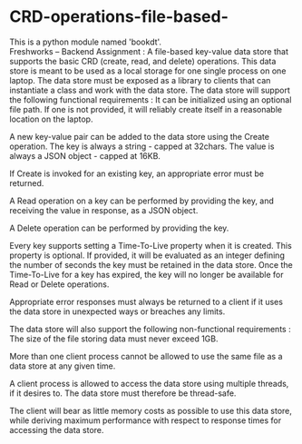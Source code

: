 # CRD-operations-file-based-
This is a python module named 'bookdt'.  
Freshworks – Backend Assignment :  A file-based key-value data store that supports the basic CRD (create, read, and delete) operations. 
This data store is meant to be used as a local storage for one single process on one laptop. The data store must be exposed as a library to clients that can instantiate a class and work with the data store.
The data store will support the following functional requirements :
It can be initialized using an optional file path. If one is not provided, it will reliably create itself in a reasonable location on the laptop.

A new key-value pair can be added to the data store using the Create operation. The key is always a string - capped at 32chars. The value is always a JSON object - capped at 16KB.

If Create is invoked for an existing key, an appropriate error must be returned.

A Read operation on a key can be performed by providing the key, and receiving the value in response, as a JSON object.

A Delete operation can be performed by providing the key.

Every key supports setting a Time-To-Live property when it is created. This property is optional. If provided, it will be evaluated as an integer defining the number of seconds the key must be retained in the data store. Once the Time-To-Live for a key has expired, the key will no longer be available for Read or Delete operations.

Appropriate error responses must always be returned to a client if it uses the data store in unexpected ways or breaches any limits.

The data store will also support the following non-functional requirements :
The size of the file storing data must never exceed 1GB.

More than one client process cannot be allowed to use the same file as a data store at any given time.

A client process is allowed to access the data store using multiple threads, if it desires to. The data store must therefore be thread-safe.

The client will bear as little memory costs as possible to use this data store, while deriving maximum performance with respect to response times for accessing the data store.
